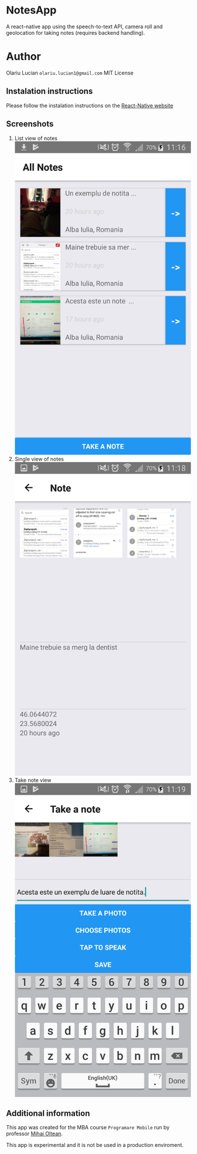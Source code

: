 # NotesApp
A react-native app using the speech-to-text API, camera roll and geolocation for taking notes (requires backend handling).

# Author
Olariu Lucian `olariu.lucian1@gmail.com`
MIT License

## Instalation instructions
Please follow the instalation instructions on the [React-Native website](https://facebook.github.io/react-native/docs/getting-started.html)

## Screenshots
1. List view of notes
![Alt text](./components/images/note_list.png?raw=true "NotesApp list view")
2. Single view of notes
![Alt text](./components/images/view_note.png?raw=true "A single note view")
3. Take note view
![Alt text](./components/images/take_note.png?raw=true "Take note form view")

## Additional information
This app was created for the MBA course `Programare Mobile` run by professor [Mihai Oltean](https://github.com/mihaioltean).

This app is experimental and it is not be used in a production enviroment.